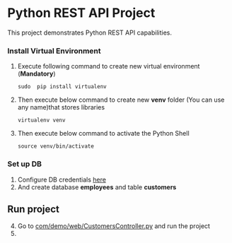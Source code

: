 # Python REST API Project

This project demonstrates Python REST API capabilities.

### Install Virtual Environment
1. Execute following command to create new virtual environment (**Mandatory**)
    ```
    sudo  pip install virtualenv
    ``` 
2. Then execute below command to create new **venv** folder (You can use any name)that stores libraries
    ```
    virtualenv venv
    ```
3. Then execute below command to activate the Python Shell
    ``` 
    source venv/bin/activate
    ```
### Set up DB
1. Configure DB credentials [here](com/demo/dao/CustomerDao.py)
2. And create database **employees** and table **customers**   

## Run project
4. Go to [com/demo/web/CustomersController.py](com/demo/web/CustomersController.py) and run the project
5. 
